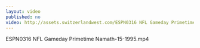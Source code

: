 ```yaml
---
layout: video
published: no
video: http://assets.switzerlandwest.com/ESPN0316 NFL Gameday Primetime Namath-15-1995.mp4
---
```

ESPN0316 NFL Gameday Primetime Namath-15-1995.mp4
